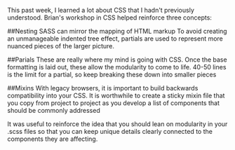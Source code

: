 This past week, I learned a lot about CSS that I hadn't previously understood.  Brian's workshop in CSS helped reinforce three concepts:   

##Nesting
	SASS can mirror the mapping of HTML markup
	To avoid creating an unmanageable indented tree effect, partials are used to represent more nuanced pieces of the larger picture.

##Parials
	These are really where my mind is going with CSS.  Once the base formatting is laid out, these allow the modularity to come to life.
	40-50 lines is the limit for a partial, so keep breaking these down into smaller pieces

##Mixins
	With legacy browsers, it is important to build backwards compatibility into your CSS.
	It is worthwhile to create a sticky mixin file that you copy from project to project as you develop a list of components that should be commonly addressed 

It was useful to reinforce the idea that you should lean on modularity in your .scss files so that you can keep unique details clearly connected to the components they are affecting.  